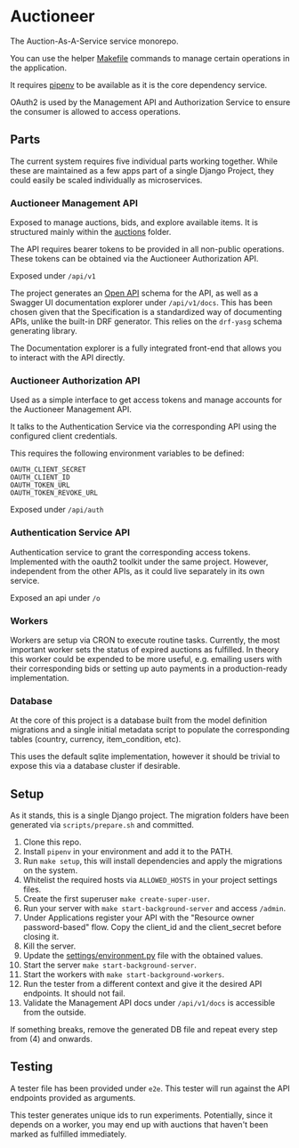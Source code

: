 # Auctioneer

The Auction-As-A-Service service monorepo.

You can use the helper [Makefile](Makefile) commands to manage certain operations in the application.

It requires [pipenv](https://github.com/pypa/pipenv) to be available as it is the core dependency service.

OAuth2 is used by the Management API and Authorization Service to ensure the consumer is allowed to access operations.

## Parts

The current system requires five individual parts working together. While these are maintained as a few apps part of a single Django Project, they could easily be scaled individually as microservices.

### Auctioneer Management API

Exposed to manage auctions, bids, and explore available items. It is structured mainly within the [auctions](auctions) folder.

The API requires bearer tokens to be provided in all non-public operations. These tokens can be obtained via the Auctioneer Authorization API.

Exposed under `/api/v1`

The project generates an [Open API](https://swagger.io/docs/specification/about/) schema for the API, as well as a Swagger UI documentation explorer under ```/api/v1/docs```. This has been chosen given that the Specification is a standardized way of documenting APIs, unlike the built-in DRF generator. This relies on the ```drf-yasg``` schema generating library.

The Documentation explorer is a fully integrated front-end that allows you to interact with the API directly.

### Auctioneer Authorization API

Used as a simple interface to get access tokens and manage accounts for the Auctioneer Management API.

It talks to the Authentication Service via the corresponding API using the configured client credentials.

This requires the following environment variables to be defined:
```
OAUTH_CLIENT_SECRET
OAUTH_CLIENT_ID
OAUTH_TOKEN_URL
OAUTH_TOKEN_REVOKE_URL
```

Exposed under `/api/auth`

### Authentication Service API

Authentication service to grant the corresponding access tokens. Implemented with the oauth2 toolkit under the same project. However, independent from the other APIs, as it could live separately in its own service.

Exposed an api under `/o`

### Workers

Workers are setup via CRON to execute routine tasks. Currently, the most important worker sets the status of expired auctions as fulfilled. In theory this worker could be expended to be more useful, e.g. emailing users with their corresponding bids or setting up auto payments in a production-ready implementation.

### Database

At the core of this project is a database built from the model definition migrations and a single initial metadata script to populate the corresponding tables (country, currency, item_condition, etc).

This uses the default sqlite implementation, however it should be trivial to expose this via a database cluster if desirable.

## Setup

As it stands, this is a single Django project. The migration folders have been generated via ```scripts/prepare.sh``` and committed.

1. Clone this repo.
2. Install ```pipenv``` in your environment and add it to the PATH.
3. Run ```make setup```, this will install dependencies and apply the migrations on the system.
4. Whitelist the required hosts via ```ALLOWED_HOSTS``` in your project settings files.
5. Create the first superuser ```make create-super-user```.
6. Run your server with ```make start-background-server``` and access ``/admin``.
7. Under Applications register your API with the "Resource owner password-based" flow. Copy the client_id and the client_secret before closing it.
8. Kill the server.
9. Update the [settings/environment.py](settings/environment.py) file with the obtained values.
9. Start the server ```make start-background-server```.
10. Start the workers with ```make start-background-workers```.
11. Run the tester from a different context and give it the desired API endpoints. It should not fail.
12. Validate the Management API docs under ```/api/v1/docs``` is accessible from the outside.

If something breaks, remove the generated DB file and repeat every step from (4) and onwards.

## Testing

A tester file has been provided under ```e2e```. This tester will run against the API endpoints provided as arguments.

This tester generates unique ids to run experiments. Potentially, since it depends on a worker, you may end up with auctions that haven't been marked as fulfilled immediately. 